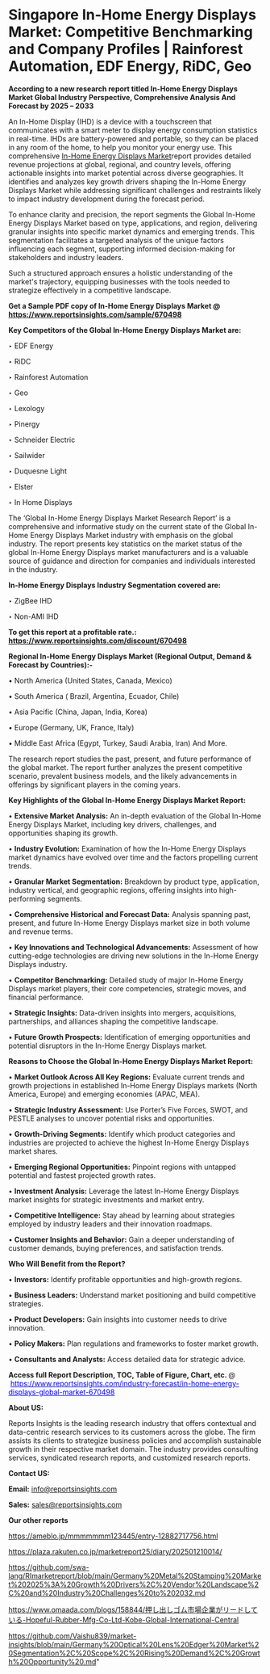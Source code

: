 # Singapore In-Home Energy Displays Market: Competitive Benchmarking and Company Profiles | Rainforest Automation, EDF Energy, RiDC, Geo

<strong>According to a new research report titled In-Home Energy Displays Market Global Industry Perspective, Comprehensive Analysis And Forecast by 2025 – 2033</strong>

An In-Home Display (IHD) is a device with a touchscreen that communicates with a smart meter to display energy consumption statistics in real-time. IHDs are battery-powered and portable, so they can be placed in any room of the home, to help you monitor your energy use. This comprehensive <a href=https://www.reportsinsights.com/sample/670498>In-Home Energy Displays Market</a>report provides detailed revenue projections at global, regional, and country levels, offering actionable insights into market potential across diverse geographies. It identifies and analyzes key growth drivers shaping the In-Home Energy Displays Market while addressing significant challenges and restraints likely to impact industry development during the forecast period.

To enhance clarity and precision, the report segments the Global In-Home Energy Displays Market based on type, applications, and region, delivering granular insights into specific market dynamics and emerging trends. This segmentation facilitates a targeted analysis of the unique factors influencing each segment, supporting informed decision-making for stakeholders and industry leaders.

Such a structured approach ensures a holistic understanding of the market's trajectory, equipping businesses with the tools needed to strategize effectively in a competitive landscape.

<strong>Get a Sample PDF copy of In-Home Energy Displays Market </strong><strong>@<a href=https://www.reportsinsights.com/sample/670498 style=color:#0000ff;> https://www.reportsinsights.com/sample/670498</a></strong></font>

<strong>Key Competitors of the Global In-Home Energy Displays Market are:</strong>

‣ EDF Energy

‣ RiDC

‣ Rainforest Automation

‣ Geo

‣ Lexology

‣ Pinergy

‣ Schneider Electric

‣ Sailwider

‣ Duquesne Light

‣ Elster

‣ In Home Displays

The ‘Global In-Home Energy Displays Market Research Report’ is a comprehensive and informative study on the current state of the Global In-Home Energy Displays Market industry with emphasis on the global industry. The report presents key statistics on the market status of the global In-Home Energy Displays market manufacturers and is a valuable source of guidance and direction for companies and individuals interested in the industry.

<strong>In-Home Energy Displays Industry Segmentation covered are:</strong>

‣ ZigBee IHD

‣ Non-AMI IHD

<strong>To get this report at a profitable rate.: <a href=https://www.reportsinsights.com/discount/670498 style=color:#0000ff;>https://www.reportsinsights.com/discount/670498</a></strong></font>

<strong>Regional In-Home Energy Displays Market (Regional Output, Demand &amp; Forecast by Countries):-</strong>

• North America (United States, Canada, Mexico)

• South America ( Brazil, Argentina, Ecuador, Chile)

• Asia Pacific (China, Japan, India, Korea)

• Europe (Germany, UK, France, Italy)

• Middle East Africa (Egypt, Turkey, Saudi Arabia, Iran) And More.

The research report studies the past, present, and future performance of the global market. The report further analyzes the present competitive scenario, prevalent business models, and the likely advancements in offerings by significant players in the coming years.

<strong>Key Highlights of the Global In-Home Energy Displays Market Report:</strong>

• <strong>Extensive Market Analysis:</strong> An in-depth evaluation of the Global In-Home Energy Displays Market, including key drivers, challenges, and opportunities shaping its growth.

• <strong>Industry Evolution:</strong> Examination of how the In-Home Energy Displays market dynamics have evolved over time and the factors propelling current trends.

• <strong>Granular Market Segmentation:</strong> Breakdown by product type, application, industry vertical, and geographic regions, offering insights into high-performing segments.

• <strong>Comprehensive Historical and Forecast Data:</strong> Analysis spanning past, present, and future In-Home Energy Displays market size in both volume and revenue terms.

• <strong>Key Innovations and Technological Advancements:</strong> Assessment of how cutting-edge technologies are driving new solutions in the In-Home Energy Displays industry.

• <strong>Competitor Benchmarking:</strong> Detailed study of major In-Home Energy Displays market players, their core competencies, strategic moves, and financial performance.

• <strong>Strategic Insights:</strong> Data-driven insights into mergers, acquisitions, partnerships, and alliances shaping the competitive landscape.

• <strong>Future Growth Prospects:</strong> Identification of emerging opportunities and potential disruptors in the In-Home Energy Displays market.

<strong>Reasons to Choose the Global In-Home Energy Displays Market Report:</strong>

• <strong>Market Outlook Across All Key Regions:</strong> Evaluate current trends and growth projections in established In-Home Energy Displays markets (North America, Europe) and emerging economies (APAC, MEA).

• <strong>Strategic Industry Assessment:</strong> Use Porter’s Five Forces, SWOT, and PESTLE analyses to uncover potential risks and opportunities.

• <strong>Growth-Driving Segments:</strong> Identify which product categories and industries are projected to achieve the highest In-Home Energy Displays market shares.

• <strong>Emerging Regional Opportunities:</strong> Pinpoint regions with untapped potential and fastest projected growth rates.

• <strong>Investment Analysis:</strong> Leverage the latest In-Home Energy Displays market insights for strategic investments and market entry.

• <strong>Competitive Intelligence:</strong> Stay ahead by learning about strategies employed by industry leaders and their innovation roadmaps.

• <strong>Customer Insights and Behavior:</strong> Gain a deeper understanding of customer demands, buying preferences, and satisfaction trends.

<strong>Who Will Benefit from the Report?</strong>

• <strong>Investors:</strong> Identify profitable opportunities and high-growth regions.

• <strong>Business Leaders:</strong> Understand market positioning and build competitive strategies.

• <strong>Product Developers:</strong> Gain insights into customer needs to drive innovation.

• <strong>Policy Makers:</strong> Plan regulations and frameworks to foster market growth.

• <strong>Consultants and Analysts:</strong> Access detailed data for strategic advice.
</ul>
<strong>Access full Report Description, TOC, Table of Figure, Chart, etc. </strong>@  <a href=https://www.reportsinsights.com/industry-forecast/in-home-energy-displays-global-market-670498 style=color:#0000ff;>https://www.reportsinsights.com/industry-forecast/in-home-energy-displays-global-market-670498</a></font>

<strong><strong>About US</strong>:</strong>

Reports Insights is the leading research industry that offers contextual and data-centric research services to its customers across the globe. The firm assists its clients to strategize business policies and accomplish sustainable growth in their respective market domain. The industry provides consulting services, syndicated research reports, and customized research reports.

<strong>Contact US:</strong>

<p class=""""><b>Email:</b> <a href=mailto:info@reportsinsights.com>info@reportsinsights.com</a></p>
<p class=""""><b>Sales:</b> <a href=mailto:sales@reportsinsights.com>sales@reportsinsights.com</a></p>

<strong>Our other reports</strong>

<a href=https://ameblo.jp/mmmmmmm123445/entry-12882717756.html>https://ameblo.jp/mmmmmmm123445/entry-12882717756.html</a>

<a href=https://plaza.rakuten.co.jp/marketreport25/diary/202501210014/>https://plaza.rakuten.co.jp/marketreport25/diary/202501210014/</a>

<a href=https://github.com/swa-lang/RImarketreport/blob/main/Germany%20Metal%20Stamping%20Market%202025%3A%20Growth%20Drivers%2C%20Vendor%20Landscape%2C%20and%20Industry%20Challenges%20to%202032.md>https://github.com/swa-lang/RImarketreport/blob/main/Germany%20Metal%20Stamping%20Market%202025%3A%20Growth%20Drivers%2C%20Vendor%20Landscape%2C%20and%20Industry%20Challenges%20to%202032.md</a>

<a href=https://www.omaada.com/blogs/158844/押し出しゴム市場企業がリードしている-Hopeful-Rubber-Mfg-Co-Ltd-Kobe-Global-International-Central>https://www.omaada.com/blogs/158844/押し出しゴム市場企業がリードしている-Hopeful-Rubber-Mfg-Co-Ltd-Kobe-Global-International-Central</a>

<a href=https://github.com/Vaishu839/market-insights/blob/main/Germany%20Optical%20Lens%20Edger%20Market%20Segmentation%2C%20Scope%2C%20Rising%20Demand%2C%20Growth%20Opportunity%20.md>https://github.com/Vaishu839/market-insights/blob/main/Germany%20Optical%20Lens%20Edger%20Market%20Segmentation%2C%20Scope%2C%20Rising%20Demand%2C%20Growth%20Opportunity%20.md</a>"
